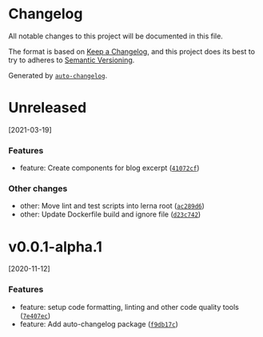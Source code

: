 # Changelog

All notable changes to this project will be documented in this file.

The format is based on [Keep a Changelog](https://keepachangelog.com/en/1.0.0/),
and this project does its best to try to adheres to [Semantic Versioning](https://semver.org/spec/v2.0.0.html).

Generated by [`auto-changelog`](https://github.com/CookPete/auto-changelog).

# Unreleased
[2021-03-19]

### Features

* feature: Create components for blog excerpt ([`41072cf`](https://github.com/heyitsjhu/nolocimes/commit/41072cf7f1efefbf73362c82ea2c2f56839dcdb4))



### Other changes

* other: Move lint and test scripts into lerna root ([`ac289d6`](https://github.com/heyitsjhu/nolocimes/commit/ac289d6d612cbc938a87677320f31720f4a455ff))
* other: Update Dockerfile build and ignore file ([`d23c742`](https://github.com/heyitsjhu/nolocimes/commit/d23c742927af6d76b0b520d1137001901e2fed94))


# v0.0.1-alpha.1
[2020-11-12]

### Features

* feature: setup code formatting, linting and other code quality tools ([`7e407ec`](https://github.com/heyitsjhu/nolocimes/commit/7e407ecff839e58b29e1f6f094165a2e15c1f703))
* feature: Add auto-changelog package ([`f9db17c`](https://github.com/heyitsjhu/nolocimes/commit/f9db17cd028d0526b6f65f12d56ac9afb422c350))





